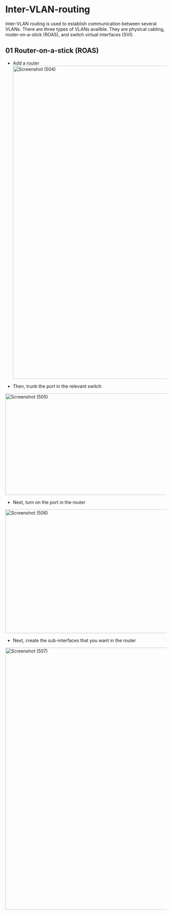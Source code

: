 # Inter-VLAN-routing
Inter-VLAN routing is used to establish communication between several VLANs. There are three types of VLANs availble. They are physical cabling, router-on-a-stick (ROAS), and switch virtual interfaces (SVI).

## 01 Router-on-a-stick (ROAS)
- Add a router
  <img width="1920" height="977" alt="Screenshot (504)" src="https://github.com/user-attachments/assets/c07e145a-75c1-4049-84ab-8f68ea388167" />

- Then, trunk the port in the relevant switch
<img width="1049" height="317" alt="Screenshot (505)" src="https://github.com/user-attachments/assets/40c43118-082f-47e9-84a7-837eacccdbbc" />

- Next, turn on the port in the router
<img width="1049" height="386" alt="Screenshot (506)" src="https://github.com/user-attachments/assets/4a7abbfb-f5e5-45c9-9abc-2875d21e52d9" />

- Next, create the sub-interfaces that you want in the router
<img width="1046" height="818" alt="Screenshot (507)" src="https://github.com/user-attachments/assets/6bf2d4b1-6610-446d-9fb3-d2e7f1d90d15" />

